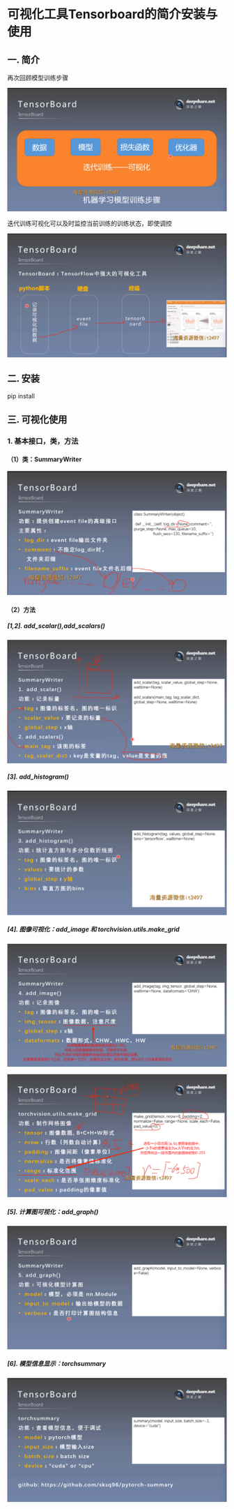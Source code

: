 # 可视化工具Tensorboard的简介安装与使用
## 一. 简介
再次回顾模型训练步骤

![1](docs/折叠/待整理/知识库/计算机和硬件/折叠/ai-self-learning-main/从python开始的ai学习/深度学习%20pytorch/19.%20Tensorboard的简介安装和使用/pcs/1.png "1")

迭代训练可视化可以及时监控当前训练的训练状态，即使调控

![2](docs/折叠/待整理/知识库/计算机和硬件/折叠/ai-self-learning-main/从python开始的ai学习/深度学习%20pytorch/19.%20Tensorboard的简介安装和使用/pcs/2.png "2")

## 二. 安装
pip install

## 三. 可视化使用
### 1. 基本接口，类，方法
#### （1）类：SummaryWriter
![3](docs/折叠/待整理/知识库/计算机和硬件/折叠/ai-self-learning-main/从python开始的ai学习/深度学习%20pytorch/19.%20Tensorboard的简介安装和使用/pcs/3.png "3")

#### （2）方法
##### [1,2]. add_scalar(),add_scalars()
![4](docs/折叠/待整理/知识库/计算机和硬件/折叠/ai-self-learning-main/从python开始的ai学习/深度学习%20pytorch/19.%20Tensorboard的简介安装和使用/pcs/4.png "4")

##### [3]. add_histogram()
![5](docs/折叠/待整理/知识库/计算机和硬件/折叠/ai-self-learning-main/从python开始的ai学习/深度学习%20pytorch/19.%20Tensorboard的简介安装和使用/pcs/5.png "5")

##### [4]. 图像可视化：add_image 和 torchvision.utils.make_grid
![6](docs/折叠/待整理/知识库/计算机和硬件/折叠/ai-self-learning-main/从python开始的ai学习/深度学习%20pytorch/19.%20Tensorboard的简介安装和使用/pcs/6.png "6")

![7](docs/折叠/待整理/知识库/计算机和硬件/折叠/ai-self-learning-main/从python开始的ai学习/深度学习%20pytorch/19.%20Tensorboard的简介安装和使用/pcs/7.png "7")

##### [5]. 计算图可视化：add_graph()
![8](docs/折叠/待整理/知识库/计算机和硬件/折叠/ai-self-learning-main/从python开始的ai学习/深度学习%20pytorch/19.%20Tensorboard的简介安装和使用/pcs/8.png "8")

##### [6]. 模型信息显示：torchsummary
![9](docs/折叠/待整理/知识库/计算机和硬件/折叠/ai-self-learning-main/从python开始的ai学习/深度学习%20pytorch/19.%20Tensorboard的简介安装和使用/pcs/9.png "9")